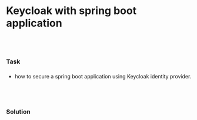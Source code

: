 Keycloak with spring boot application
=====================================

<br><h3>Task<h3> 
----------------
  - how to secure a spring boot application using Keycloak identity provider.
 
 
<br><h3>Solution<h3> 
-----------------
